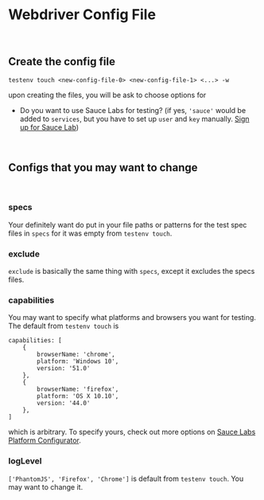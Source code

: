 # Webdriver Config File
<br>



## Create the config file
```
testenv touch <new-config-file-0> <new-config-file-1> <...> -w
```

upon creating the files, you will be ask to choose options for
* Do you want to use Sauce Labs for testing? (if yes, ```'sauce'``` would be added to ```services```, but you have to set up ```user``` and ```key``` manually. [Sign up for Sauce Lab](https://saucelabs.com/signup/trial))
<br>



## Configs that you may want to change
<br>

### specs
Your definitely want do put in your file paths or patterns for the test spec files in ```specs``` for it was empty from ```testenv touch```.
<br>



### exclude
```exclude``` is basically the same thing with ```specs```, except it excludes the specs files.
<br>



### capabilities
You may want to specify what platforms and browsers you want for testing. The default from ```testenv touch``` is

```
capabilities: [
    {
        browserName: 'chrome',
        platform: 'Windows 10',
        version: '51.0'
    },
    {
        browserName: 'firefox',
        platform: 'OS X 10.10',
        version: '44.0'
    },
]
```

which is arbitrary. To specify yours, check out more options on [Sauce Labs Platform Configurator](https://wiki.saucelabs.com/display/DOCS/Platform+Configurator#/).
<br>



### logLevel
```['PhantomJS', 'Firefox', 'Chrome']``` is default from ```testenv touch```. You may want to change it.
<br>
